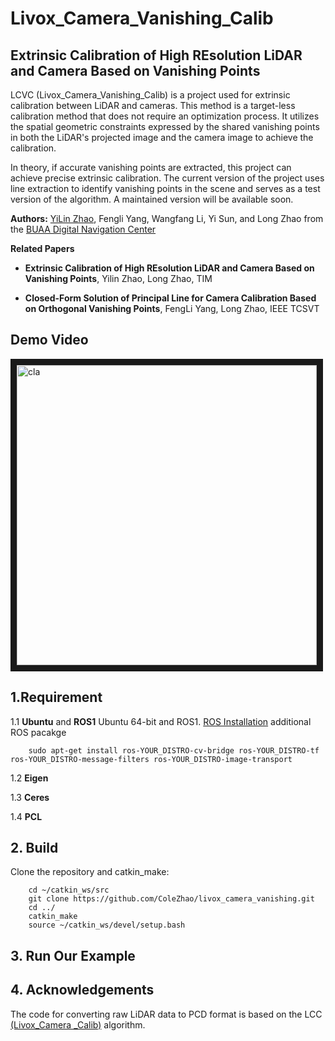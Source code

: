 # Livox_Camera_Vanishing_Calib
## Extrinsic Calibration of High REsolution LiDAR and Camera Based on Vanishing Points
LCVC (Livox_Camera_Vanishing_Calib) is a project used for extrinsic calibration between LiDAR and cameras. This method is a target-less calibration method that does not require an optimization process. It utilizes the spatial geometric constraints expressed by the shared vanishing points in both the LiDAR's projected image and the camera image to achieve the calibration. 

In theory, if accurate vanishing points are extracted, this project can achieve precise extrinsic calibration. The current version of the project uses line extraction to identify vanishing points in the scene and serves as a test version of the algorithm. A maintained version will be available soon.

**Authors:** [YiLin Zhao](https://github.com/ColeZhao), Fengli Yang, Wangfang Li, Yi Sun, and Long Zhao from the [BUAA Digital Navigation Center](https://dnc.buaa.edu.cn/)

**Related Papers**

* **Extrinsic Calibration of High REsolution LiDAR and Camera Based on Vanishing Points**, Yilin Zhao, Long Zhao, TIM

* **Closed-Form Solution of Principal Line for Camera Calibration Based on Orthogonal Vanishing Points**, FengLi Yang, Long Zhao, IEEE TCSVT
## Demo Video

<a href="https://youtu.be/17XT2uk6Mf8" target="_blank"><img src="https://i9.ytimg.com/vi_webp/17XT2uk6Mf8/mq1.webp?sqp=COD-5bUG-oaymwEmCMACELQB8quKqQMa8AEB-AH-CYAC0AWKAgwIABABGGUgZShlMA8=&rs=AOn4CLCjSJ0h13AynXrP8y_Vx3Kdyo257g" alt="cla" width="480"  border="10" /></a>

## 1.Requirement
1.1 **Ubuntu** and **ROS1**
Ubuntu 64-bit and ROS1. [ROS Installation](http://wiki.ros.org/ROS/Installation)
additional ROS pacakge
```
    sudo apt-get install ros-YOUR_DISTRO-cv-bridge ros-YOUR_DISTRO-tf ros-YOUR_DISTRO-message-filters ros-YOUR_DISTRO-image-transport
```

1.2 **Eigen**

1.3 **Ceres**

1.4 **PCL**

## 2. Build
Clone the repository and catkin_make:
```
    cd ~/catkin_ws/src
    git clone https://github.com/ColeZhao/livox_camera_vanishing.git
    cd ../
    catkin_make
    source ~/catkin_ws/devel/setup.bash
```

## 3. Run Our Example

## 4. Acknowledgements
The code for converting raw LiDAR data to PCD format is based on the LCC [(Livox_Camera _Calib)](https://github.com/hku-mars/livox_camera_calib) algorithm.

